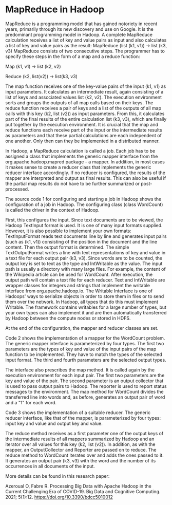 # MapReduce in Hadoop
MapReduce is a programming model that has gained notoriety in recent years, primarily through its new discovery and use on Google. It is the predominant programming model in Hadoop. 
A complete MapReduce calculation receives a list of key and value pairs as input and also calculates a list of key and value pairs as the result: 
MapReduce (list (k1, v1)) → list (k3, v3) MapReduce consists of two consecutive steps. 
The programmer has to specify these steps in the form of a map and a reduce function: 

Map (k1, v1) → list (k2, v2) 

Reduce (k2, list(v2)) → list(k3, v3)

The map function receives one of the key-value pairs of the input (k1, v1) as input parameters. It calculates an intermediate result, again consisting of a list of keys and associated values list (k2, v2). The execution environment sorts and groups the outputs of all map calls based on their keys. 
The reduce function receives a pair of keys and a list of the outputs of all map calls with this key (k2, list (v2)) as input parameters. From this, it calculates part of the final results of the entire calculation list (k3, v3), which are finally put together by the execution environment. 
It is crucial that the map and reduce functions each receive part of the input or the intermediate results as parameters and that these partial calculations are each independent of one another. Only then can they be implemented in a distributed manner. 

In Hadoop, a MapReduce calculation is called a job. Each job has to be assigned a class that implements the generic mapper interface from the org.apache.hadoop.mapred package - a mapper. In addition, in most cases it makes sense to create a reducer class that implements the generic reducer interface accordingly. If no reducer is configured, the results of the mapper are interpreted and output as final results. This can also be useful if the partial map results do not have to be further summarized or post-processed. 

The source code 1 for configuring and starting a job in Hadoop shows the configuration of a job in Hadoop. The configuring class (class WordCount) is called the driver in the context of Hadoop. 

First, this configures the input. Since text documents are to be viewed, the Hadoop TextInput format is used. It is one of many input formats supplied. However, it is also possible to implement your own formats: TextInputFormat reads text documents line by line and generates input pairs (such as (k1, v1)) consisting of the position in the document and the line content. Then the output format is determined. The simple TextOutputFormat writes a line with text representations of key and value in a text file for each output pair (k3, v3). Since words are to be counted, the output key is set to text as the type and IntWritable as the value. The input path is usually a directory with many large files. For example, the content of the Wikipedia article can be used for WordCount. After execution, the output path will contain a text file for each reducer. Text and IntWritable are wrapper classes for integers and strings that implement the writable interface from org.apache.hadoop.io. The Writable Interface is one of Hadoops' ways to serialize objects in order to store them in files or to send them over the network. In Hadoop, all types that do this must implement Writable. The framework contains writables for a large number of types, but your own types can also implement it and are then automatically transferred by Hadoop between the compute nodes or stored in HDFS. 

At the end of the configuration, the mapper and reducer classes are set. 

Code 2 shows the implementation of a mapper for the WordCount problem. The generic mapper interface is parameterized by four types. The first two parameters are the types of key and value of the input pairs of the map function to be implemented. They have to match the types of the selected input format. The third and fourth parameters are the selected output types. 

The interface also prescribes the map method. It is called again by the execution environment for each input pair. The first two parameters are the key and value of the pair. The second parameter is an output collector that is used to pass output pairs to Hadoop. The reporter is used to report status messages to the environment. The map method for WordCount divides the transferred line into words and, as before, generates an output pair of word and a "1" for each word. 

Code 3 shows the implementation of a suitable reducer. The generic reducer interface, like that of the mapper, is parameterized by four types: input key and value and output key and value. 

The reduce method receives as a first parameter one of the output keys of the intermediate results of all mappers summarized by Hadoop and an iterator over all values for this key (k2, list (v2)). In addition, as with the mapper, an OutputCollector and Reporter are passed on to reduce. The reduce method to WordCount iterates over and adds the ones passed to it. It generates an output pair (k3, v3) with the word and the number of its occurrences in all documents of the input. 


More details can be found in this research paper:

Azeroual O, Fabre R. Processing Big Data with Apache Hadoop in the Current Challenging Era of COVID-19. Big Data and Cognitive Computing. 2021; 5(1):12. https://doi.org/10.3390/bdcc5010012 
